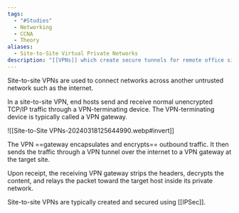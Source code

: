 ```yaml
---
tags:
  - "#Studies"
  - Networking
  - CCNA
  - Theory
aliases:
  - Site-to-Site Virtual Private Networks
description: "[[VPNs]] which create secure tunnels for remote office sites to connect to other site networks privately and securely."
---
```

Site-to-site VPNs are used to connect networks across another untrusted network such as the internet. 

In a site-to-site VPN, end hosts send and receive normal unencrypted TCP/IP traffic through a VPN-terminating device. The VPN-terminating device is typically called a VPN gateway.

![[Site-to-Site VPNs-20240318125644990.webp#invert]]

The VPN ==gateway encapsulates and encrypts== outbound traffic. It then sends the traffic through a VPN tunnel over the internet to a VPN gateway at the target site. 

Upon receipt, the receiving VPN gateway strips the headers, decrypts the content, and relays the packet toward the target host inside its private network.

Site-to-site VPNs are typically created and secured using [[IPSec]].